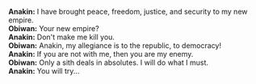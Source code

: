 **Anakin:** I have brought peace, freedom, justice, and security to my new empire. \
**Obiwan:** Your new empire? \
**Anakin:** Don't make me kill you.\
**Obiwan:** Anakin, my allegiance is to the republic, to democracy!\
**Anakin:** If you are not with me, then you are my enemy.\
**Obiwan:** Only a sith deals in absolutes. I will do what I must.\
**Anakin:** You will try...
